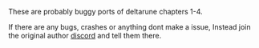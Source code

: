 These are probably buggy ports of deltarune chapters 1-4.

If there are any bugs, crashes or anything dont make a issue,  Instead join the original author [discord](https://discord.gg/8s8CZA9kHS) and tell them there.
